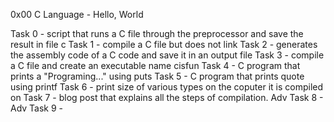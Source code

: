 0x00 C Language - Hello, World

Task 0 - script that runs a C file through the preprocessor and save the result in file c
Task 1 - compile a C file but does not link
Task 2 - generates the assembly code of a C code and save it in an output file
Task 3 - compile a C file and create an executable name cisfun
Task 4 - C program that prints a "Programing..." using puts
Task 5 - C program that prints quote using printf
Task 6 - print size of various types on the coputer it is compiled on 
Task 7 - blog post that explains all the steps of compilation.
Adv Task 8 -
Adv Task 9 -